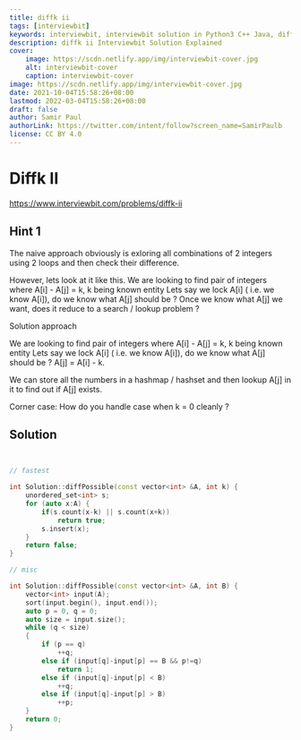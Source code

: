 ```yaml
---
title: diffk ii
tags: [interviewbit]
keywords: interviewbit, interviewbit solution in Python3 C++ Java, diffk ii solution
description: diffk ii Interviewbit Solution Explained
cover:
    image: https://scdn.netlify.app/img/interviewbit-cover.jpg
    alt: interviewbit-cover
    caption: interviewbit-cover
image: https://scdn.netlify.app/img/interviewbit-cover.jpg
date: 2021-10-04T15:58:26+08:00
lastmod: 2022-03-04T15:58:26+08:00
draft: false
author: Samir Paul
authorLink: https://twitter.com/intent/follow?screen_name=SamirPaulb
license: CC BY 4.0
---
```


# Diffk II

https://www.interviewbit.com/problems/diffk-ii


## Hint 1

The naive approach obviously is exloring all combinations of 2 integers using 2 loops and then check their difference.

However, lets look at it like this. 
We are looking to find pair of integers where A[i] - A[j] = k, k being known entity
Lets say we lock A[i] ( i.e. we know A[i]), do we know what A[j] should be ?
Once we know what A[j] we want, does it reduce to a search / lookup problem ?

Solution approach

We are looking to find pair of integers where A[i] - A[j] = k, k being known entity
Lets say we lock A[i] ( i.e. we know A[i]), do we know what A[j] should be ?
A[j] = A[i] - k.

We can store all the numbers in a hashmap / hashset and then lookup A[j] in it to find out if A[j] exists.

Corner case: How do you handle case when k = 0 cleanly ?


## Solution

```cpp


// fastest

int Solution::diffPossible(const vector<int> &A, int k) {
    unordered_set<int> s;
    for (auto x:A) {
        if(s.count(x-k) || s.count(x+k))
            return true;
        s.insert(x);
    }
    return false;
}

// misc

int Solution::diffPossible(const vector<int> &A, int B) {
    vector<int> input(A);
    sort(input.begin(), input.end());
    auto p = 0, q = 0;
    auto size = input.size();
    while (q < size)
    {
        if (p == q)
            ++q;
        else if (input[q]-input[p] == B && p!=q)
            return 1;
        else if (input[q]-input[p] < B)
            ++q;
        else if (input[q]-input[p] > B)
            ++p;
    }
    return 0;
}
```